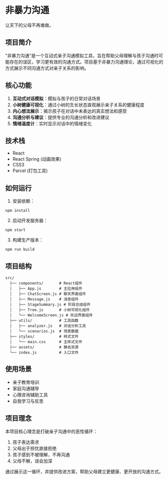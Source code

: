 # 非暴力沟通

让天下的父母不再难做。

## 项目简介

"非暴力沟通"是一个互动式亲子沟通模拟工具，旨在帮助父母理解与孩子沟通时可能存在的误区，学习更有效的沟通方式。项目基于非暴力沟通理论，通过可视化的方式展示不同沟通方式对亲子关系的影响。

## 核心功能

1. **互动式对话模拟**：模拟与孩子的日常对话场景
2. **小树健康可视化**：通过小树的生长状态直观展示亲子关系的健康程度
3. **内心想法展示**：揭示孩子在对话中未表达的真实想法和感受
4. **沟通分析与建议**：提供专业的沟通分析和改进建议
5. **情绪温度计**：实时显示对话中的情绪变化

## 技术栈

- React
- React Spring (动画效果)
- CSS3
- Parcel (打包工具)

## 如何运行

1. 安装依赖：

```
npm install
```

2. 启动开发服务器：

```
npm start
```

3. 构建生产版本：

```
npm run build
```

## 项目结构

```
src/
  ├── components/       # React组件
  │   ├── App.js        # 主应用组件
  │   ├── ChatScreen.js # 聊天界面组件
  │   ├── Message.js    # 消息组件
  │   ├── StageSummary.js # 阶段总结组件
  │   ├── Tree.js       # 小树可视化组件
  │   └── WelcomeScreen.js # 欢迎界面组件
  ├── utils/            # 工具函数
  │   ├── analyzer.js   # 对话分析工具
  │   └── scenarios.js  # 场景数据
  ├── styles/           # 样式文件
  │   └── main.css      # 主样式文件
  ├── assets/           # 静态资源
  └── index.js          # 入口文件
```

## 使用场景

- 亲子教育培训
- 家庭沟通辅导
- 心理咨询辅助工具
- 自我学习与反思

## 项目理念

本项目核心理念是打破亲子沟通中的恶性循环：

1. 孩子表达需求
2. 父母出于担忧直接拒绝
3. 孩子感到不被理解，不再沟通
4. 父母不解，误会加深

通过展示这一循环，并提供改进方案，帮助父母建立更健康、更开放的沟通方式。
